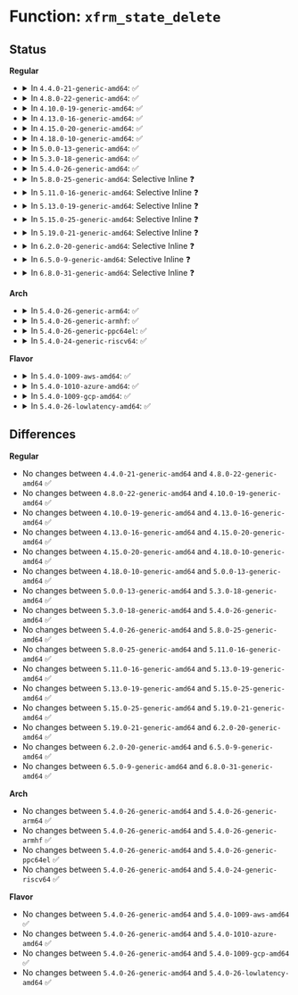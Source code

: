 # Function: <code>xfrm_state_delete</code>

## Status
<b>Regular</b>
<ul>
<li>
<details>
<summary>In <code>4.4.0-21-generic-amd64</code>: ✅</summary>

```c
int xfrm_state_delete(struct xfrm_state * x)
```

```json
{
  "name": "xfrm_state_delete",
  "collision_type": "Unique Global",
  "inline_type": "No",
  "funcs": [
    {
      "addr": 18446744071586942384,
      "name": "xfrm_state_delete",
      "external": true,
      "loc": "net/xfrm/xfrm_state.c:542",
      "file": "net/xfrm/xfrm_state.c",
      "inline": "seen, unknown",
      "caller_inline": [],
      "caller_func": [
        "net/xfrm/xfrm_state.c:xfrm_state_delete_tunnel",
        "net/xfrm/xfrm_state.c:xfrm_state_flush",
        "net/xfrm/xfrm_state.c:xfrm_state_update",
        "net/xfrm/xfrm_state.c:xfrm_state_add"
      ]
    }
  ],
  "symbols": [
    {
      "addr": 18446744071586942384,
      "name": "xfrm_state_delete",
      "section": ".text",
      "bind": "STB_GLOBAL",
      "size": 54
    }
  ]
}
```
</details>
</li>
<li>
<details>
<summary>In <code>4.8.0-22-generic-amd64</code>: ✅</summary>

```c
int xfrm_state_delete(struct xfrm_state * x)
```

```json
{
  "name": "xfrm_state_delete",
  "collision_type": "Unique Global",
  "inline_type": "No",
  "funcs": [
    {
      "addr": 18446744071587392656,
      "name": "xfrm_state_delete",
      "external": true,
      "loc": "net/xfrm/xfrm_state.c:543",
      "file": "net/xfrm/xfrm_state.c",
      "inline": "seen, unknown",
      "caller_inline": [],
      "caller_func": [
        "net/xfrm/xfrm_state.c:xfrm_state_delete_tunnel",
        "net/xfrm/xfrm_state.c:xfrm_state_update",
        "net/xfrm/xfrm_state.c:xfrm_state_add",
        "net/xfrm/xfrm_state.c:xfrm_state_flush"
      ]
    }
  ],
  "symbols": [
    {
      "addr": 18446744071587392656,
      "name": "xfrm_state_delete",
      "section": ".text",
      "bind": "STB_GLOBAL",
      "size": 54
    }
  ]
}
```
</details>
</li>
<li>
<details>
<summary>In <code>4.10.0-19-generic-amd64</code>: ✅</summary>

```c
int xfrm_state_delete(struct xfrm_state * x)
```

```json
{
  "name": "xfrm_state_delete",
  "collision_type": "Unique Global",
  "inline_type": "No",
  "funcs": [
    {
      "addr": 18446744071587595376,
      "name": "xfrm_state_delete",
      "external": true,
      "loc": "net/xfrm/xfrm_state.c:552",
      "file": "net/xfrm/xfrm_state.c",
      "inline": "seen, unknown",
      "caller_inline": [],
      "caller_func": [
        "net/xfrm/xfrm_state.c:xfrm_state_delete_tunnel",
        "net/xfrm/xfrm_state.c:xfrm_state_update",
        "net/xfrm/xfrm_state.c:xfrm_state_add",
        "net/xfrm/xfrm_state.c:xfrm_state_flush"
      ]
    }
  ],
  "symbols": [
    {
      "addr": 18446744071587595376,
      "name": "xfrm_state_delete",
      "section": ".text",
      "bind": "STB_GLOBAL",
      "size": 54
    }
  ]
}
```
</details>
</li>
<li>
<details>
<summary>In <code>4.13.0-16-generic-amd64</code>: ✅</summary>

```c
int xfrm_state_delete(struct xfrm_state * x)
```

```json
{
  "name": "xfrm_state_delete",
  "collision_type": "Unique Global",
  "inline_type": "No",
  "funcs": [
    {
      "addr": 18446744071587742464,
      "name": "xfrm_state_delete",
      "external": true,
      "loc": "net/xfrm/xfrm_state.c:627",
      "file": "net/xfrm/xfrm_state.c",
      "inline": "seen, unknown",
      "caller_inline": [],
      "caller_func": [
        "net/xfrm/xfrm_state.c:xfrm_state_delete_tunnel",
        "net/xfrm/xfrm_state.c:xfrm_state_update",
        "net/xfrm/xfrm_state.c:xfrm_state_add",
        "net/xfrm/xfrm_state.c:xfrm_dev_state_flush",
        "net/xfrm/xfrm_state.c:xfrm_state_flush"
      ]
    }
  ],
  "symbols": [
    {
      "addr": 18446744071587742464,
      "name": "xfrm_state_delete",
      "section": ".text",
      "bind": "STB_GLOBAL",
      "size": 54
    }
  ]
}
```
</details>
</li>
<li>
<details>
<summary>In <code>4.15.0-20-generic-amd64</code>: ✅</summary>

```c
int xfrm_state_delete(struct xfrm_state * x)
```

```json
{
  "name": "xfrm_state_delete",
  "collision_type": "Unique Global",
  "inline_type": "No",
  "funcs": [
    {
      "addr": 18446744071588270128,
      "name": "xfrm_state_delete",
      "external": true,
      "loc": "net/xfrm/xfrm_state.c:635",
      "file": "net/xfrm/xfrm_state.c",
      "inline": "seen, unknown",
      "caller_inline": [],
      "caller_func": [
        "net/xfrm/xfrm_state.c:xfrm_state_delete_tunnel",
        "net/xfrm/xfrm_state.c:xfrm_state_update",
        "net/xfrm/xfrm_state.c:xfrm_state_add",
        "net/xfrm/xfrm_state.c:xfrm_dev_state_flush",
        "net/xfrm/xfrm_state.c:xfrm_state_flush"
      ]
    }
  ],
  "symbols": [
    {
      "addr": 18446744071588270128,
      "name": "xfrm_state_delete",
      "section": ".text",
      "bind": "STB_GLOBAL",
      "size": 54
    }
  ]
}
```
</details>
</li>
<li>
<details>
<summary>In <code>4.18.0-10-generic-amd64</code>: ✅</summary>

```c
int xfrm_state_delete(struct xfrm_state * x)
```

```json
{
  "name": "xfrm_state_delete",
  "collision_type": "Unique Global",
  "inline_type": "No",
  "funcs": [
    {
      "addr": 18446744071588625072,
      "name": "xfrm_state_delete",
      "external": true,
      "loc": "net/xfrm/xfrm_state.c:636",
      "file": "net/xfrm/xfrm_state.c",
      "inline": "seen, unknown",
      "caller_inline": [],
      "caller_func": [
        "net/xfrm/xfrm_state.c:xfrm_state_delete_tunnel",
        "net/xfrm/xfrm_state.c:xfrm_state_update",
        "net/xfrm/xfrm_state.c:xfrm_state_add",
        "net/xfrm/xfrm_state.c:xfrm_dev_state_flush",
        "net/xfrm/xfrm_state.c:xfrm_state_flush"
      ]
    }
  ],
  "symbols": [
    {
      "addr": 18446744071588625072,
      "name": "xfrm_state_delete",
      "section": ".text",
      "bind": "STB_GLOBAL",
      "size": 54
    }
  ]
}
```
</details>
</li>
<li>
<details>
<summary>In <code>5.0.0-13-generic-amd64</code>: ✅</summary>

```c
int xfrm_state_delete(struct xfrm_state * x)
```

```json
{
  "name": "xfrm_state_delete",
  "collision_type": "Unique Global",
  "inline_type": "No",
  "funcs": [
    {
      "addr": 18446744071588832368,
      "name": "xfrm_state_delete",
      "external": true,
      "loc": "net/xfrm/xfrm_state.c:647",
      "file": "net/xfrm/xfrm_state.c",
      "inline": "seen, unknown",
      "caller_inline": [],
      "caller_func": [
        "net/xfrm/xfrm_state.c:xfrm_state_delete_tunnel",
        "net/xfrm/xfrm_state.c:xfrm_state_update",
        "net/xfrm/xfrm_state.c:xfrm_state_add",
        "net/xfrm/xfrm_state.c:xfrm_dev_state_flush",
        "net/xfrm/xfrm_state.c:xfrm_state_flush"
      ]
    }
  ],
  "symbols": [
    {
      "addr": 18446744071588832368,
      "name": "xfrm_state_delete",
      "section": ".text",
      "bind": "STB_GLOBAL",
      "size": 54
    }
  ]
}
```
</details>
</li>
<li>
<details>
<summary>In <code>5.3.0-18-generic-amd64</code>: ✅</summary>

```c
int xfrm_state_delete(struct xfrm_state * x)
```

```json
{
  "name": "xfrm_state_delete",
  "collision_type": "Unique Global",
  "inline_type": "No",
  "funcs": [
    {
      "addr": 18446744071589266064,
      "name": "xfrm_state_delete",
      "external": true,
      "loc": "net/xfrm/xfrm_state.c:685",
      "file": "net/xfrm/xfrm_state.c",
      "inline": "seen, unknown",
      "caller_inline": [],
      "caller_func": [
        "net/xfrm/xfrm_state.c:xfrm_state_delete_tunnel",
        "net/xfrm/xfrm_state.c:xfrm_state_update",
        "net/xfrm/xfrm_state.c:xfrm_state_add",
        "net/xfrm/xfrm_state.c:xfrm_dev_state_flush",
        "net/xfrm/xfrm_state.c:xfrm_state_flush"
      ]
    }
  ],
  "symbols": [
    {
      "addr": 18446744071589266064,
      "name": "xfrm_state_delete",
      "section": ".text",
      "bind": "STB_GLOBAL",
      "size": 56
    }
  ]
}
```
</details>
</li>
<li>
<details>
<summary>In <code>5.4.0-26-generic-amd64</code>: ✅</summary>

```c
int xfrm_state_delete(struct xfrm_state * x)
```

```json
{
  "name": "xfrm_state_delete",
  "collision_type": "Unique Global",
  "inline_type": "No",
  "funcs": [
    {
      "addr": 18446744071589491040,
      "name": "xfrm_state_delete",
      "external": true,
      "loc": "net/xfrm/xfrm_state.c:687",
      "file": "net/xfrm/xfrm_state.c",
      "inline": "seen, unknown",
      "caller_inline": [],
      "caller_func": [
        "net/xfrm/xfrm_state.c:xfrm_state_delete_tunnel",
        "net/xfrm/xfrm_state.c:xfrm_state_update",
        "net/xfrm/xfrm_state.c:xfrm_state_add",
        "net/xfrm/xfrm_state.c:xfrm_dev_state_flush",
        "net/xfrm/xfrm_state.c:xfrm_state_flush"
      ]
    }
  ],
  "symbols": [
    {
      "addr": 18446744071589491040,
      "name": "xfrm_state_delete",
      "section": ".text",
      "bind": "STB_GLOBAL",
      "size": 56
    }
  ]
}
```
</details>
</li>
<li>
<details>
<summary>In <code>5.8.0-25-generic-amd64</code>: Selective Inline ❓</summary>

```c
int xfrm_state_delete(struct xfrm_state * x)
```

```json
{
  "name": "xfrm_state_delete",
  "collision_type": "Unique Global",
  "inline_type": "Selective",
  "funcs": [
    {
      "addr": 18446744071590479130,
      "name": "xfrm_state_delete",
      "external": true,
      "loc": "net/xfrm/xfrm_state.c:690",
      "file": "net/xfrm/xfrm_state.c",
      "inline": "not declared, inlined",
      "caller_inline": [
        "net/xfrm/xfrm_state.c:xfrm_state_delete_tunnel",
        "net/xfrm/xfrm_state.c:xfrm_state_update",
        "net/xfrm/xfrm_state.c:xfrm_state_add",
        "net/xfrm/xfrm_state.c:xfrm_dev_state_flush",
        "net/xfrm/xfrm_state.c:xfrm_state_flush"
      ],
      "caller_func": []
    }
  ],
  "symbols": [
    {
      "addr": 18446744071590478944,
      "name": "xfrm_state_delete",
      "section": ".text",
      "bind": "STB_GLOBAL",
      "size": 56
    }
  ]
}
```
</details>
</li>
<li>
<details>
<summary>In <code>5.11.0-16-generic-amd64</code>: Selective Inline ❓</summary>

```c
int xfrm_state_delete(struct xfrm_state * x)
```

```json
{
  "name": "xfrm_state_delete",
  "collision_type": "Unique Global",
  "inline_type": "Selective",
  "funcs": [
    {
      "addr": 18446744071590539530,
      "name": "xfrm_state_delete",
      "external": true,
      "loc": "net/xfrm/xfrm_state.c:690",
      "file": "net/xfrm/xfrm_state.c",
      "inline": "not declared, inlined",
      "caller_inline": [
        "net/xfrm/xfrm_state.c:xfrm_state_delete_tunnel",
        "net/xfrm/xfrm_state.c:xfrm_state_update",
        "net/xfrm/xfrm_state.c:xfrm_state_add",
        "net/xfrm/xfrm_state.c:xfrm_dev_state_flush",
        "net/xfrm/xfrm_state.c:xfrm_state_flush"
      ],
      "caller_func": []
    }
  ],
  "symbols": [
    {
      "addr": 18446744071590538720,
      "name": "xfrm_state_delete",
      "section": ".text",
      "bind": "STB_GLOBAL",
      "size": 56
    }
  ]
}
```
</details>
</li>
<li>
<details>
<summary>In <code>5.13.0-19-generic-amd64</code>: Selective Inline ❓</summary>

```c
int xfrm_state_delete(struct xfrm_state * x)
```

```json
{
  "name": "xfrm_state_delete",
  "collision_type": "Unique Global",
  "inline_type": "Selective",
  "funcs": [
    {
      "addr": 18446744071590464810,
      "name": "xfrm_state_delete",
      "external": true,
      "loc": "net/xfrm/xfrm_state.c:689",
      "file": "net/xfrm/xfrm_state.c",
      "inline": "not declared, inlined",
      "caller_inline": [
        "net/xfrm/xfrm_state.c:xfrm_state_delete_tunnel",
        "net/xfrm/xfrm_state.c:xfrm_state_update",
        "net/xfrm/xfrm_state.c:xfrm_state_add",
        "net/xfrm/xfrm_state.c:xfrm_dev_state_flush",
        "net/xfrm/xfrm_state.c:xfrm_state_flush"
      ],
      "caller_func": []
    }
  ],
  "symbols": [
    {
      "addr": 18446744071590464000,
      "name": "xfrm_state_delete",
      "section": ".text",
      "bind": "STB_GLOBAL",
      "size": 56
    }
  ]
}
```
</details>
</li>
<li>
<details>
<summary>In <code>5.15.0-25-generic-amd64</code>: Selective Inline ❓</summary>

```c
int xfrm_state_delete(struct xfrm_state * x)
```

```json
{
  "name": "xfrm_state_delete",
  "collision_type": "Unique Global",
  "inline_type": "Selective",
  "funcs": [
    {
      "addr": 18446744071591267674,
      "name": "xfrm_state_delete",
      "external": true,
      "loc": "net/xfrm/xfrm_state.c:713",
      "file": "net/xfrm/xfrm_state.c",
      "inline": "not declared, inlined",
      "caller_inline": [
        "net/xfrm/xfrm_state.c:xfrm_state_delete_tunnel",
        "net/xfrm/xfrm_state.c:xfrm_state_update",
        "net/xfrm/xfrm_state.c:xfrm_state_add",
        "net/xfrm/xfrm_state.c:xfrm_dev_state_flush",
        "net/xfrm/xfrm_state.c:xfrm_state_flush"
      ],
      "caller_func": []
    }
  ],
  "symbols": [
    {
      "addr": 18446744071591266864,
      "name": "xfrm_state_delete",
      "section": ".text",
      "bind": "STB_GLOBAL",
      "size": 56
    }
  ]
}
```
</details>
</li>
<li>
<details>
<summary>In <code>5.19.0-21-generic-amd64</code>: Selective Inline ❓</summary>

```c
int xfrm_state_delete(struct xfrm_state * x)
```

```json
{
  "name": "xfrm_state_delete",
  "collision_type": "Unique Global",
  "inline_type": "Selective",
  "funcs": [
    {
      "addr": 18446744071592933438,
      "name": "xfrm_state_delete",
      "external": true,
      "loc": "net/xfrm/xfrm_state.c:714",
      "file": "net/xfrm/xfrm_state.c",
      "inline": "not declared, inlined",
      "caller_inline": [
        "net/xfrm/xfrm_state.c:xfrm_state_delete_tunnel",
        "net/xfrm/xfrm_state.c:xfrm_state_update",
        "net/xfrm/xfrm_state.c:xfrm_state_add",
        "net/xfrm/xfrm_state.c:xfrm_dev_state_flush",
        "net/xfrm/xfrm_state.c:xfrm_state_flush"
      ],
      "caller_func": []
    }
  ],
  "symbols": [
    {
      "addr": 18446744071592932672,
      "name": "xfrm_state_delete",
      "section": ".text",
      "bind": "STB_GLOBAL",
      "size": 58
    }
  ]
}
```
</details>
</li>
<li>
<details>
<summary>In <code>6.2.0-20-generic-amd64</code>: Selective Inline ❓</summary>

```c
int xfrm_state_delete(struct xfrm_state * x)
```

```json
{
  "name": "xfrm_state_delete",
  "collision_type": "Unique Global",
  "inline_type": "Selective",
  "funcs": [
    {
      "addr": 18446744071594815454,
      "name": "xfrm_state_delete",
      "external": true,
      "loc": "net/xfrm/xfrm_state.c:737",
      "file": "net/xfrm/xfrm_state.c",
      "inline": "not declared, inlined",
      "caller_inline": [
        "net/xfrm/xfrm_state.c:xfrm_state_delete_tunnel",
        "net/xfrm/xfrm_state.c:xfrm_state_update",
        "net/xfrm/xfrm_state.c:xfrm_state_add",
        "net/xfrm/xfrm_state.c:xfrm_dev_state_flush",
        "net/xfrm/xfrm_state.c:xfrm_state_flush"
      ],
      "caller_func": []
    }
  ],
  "symbols": [
    {
      "addr": 18446744071594814656,
      "name": "xfrm_state_delete",
      "section": ".text",
      "bind": "STB_GLOBAL",
      "size": 58
    }
  ]
}
```
</details>
</li>
<li>
<details>
<summary>In <code>6.5.0-9-generic-amd64</code>: Selective Inline ❓</summary>

```c
int xfrm_state_delete(struct xfrm_state * x)
```

```json
{
  "name": "xfrm_state_delete",
  "collision_type": "Unique Global",
  "inline_type": "Selective",
  "funcs": [
    {
      "addr": 18446744071595207166,
      "name": "xfrm_state_delete",
      "external": true,
      "loc": "net/xfrm/xfrm_state.c:737",
      "file": "net/xfrm/xfrm_state.c",
      "inline": "not declared, inlined",
      "caller_inline": [
        "net/xfrm/xfrm_state.c:xfrm_state_delete_tunnel",
        "net/xfrm/xfrm_state.c:xfrm_state_update",
        "net/xfrm/xfrm_state.c:xfrm_state_add",
        "net/xfrm/xfrm_state.c:xfrm_dev_state_flush",
        "net/xfrm/xfrm_state.c:xfrm_state_flush"
      ],
      "caller_func": []
    }
  ],
  "symbols": [
    {
      "addr": 18446744071595206368,
      "name": "xfrm_state_delete",
      "section": ".text",
      "bind": "STB_GLOBAL",
      "size": 58
    }
  ]
}
```
</details>
</li>
<li>
<details>
<summary>In <code>6.8.0-31-generic-amd64</code>: Selective Inline ❓</summary>

```c
int xfrm_state_delete(struct xfrm_state * x)
```

```json
{
  "name": "xfrm_state_delete",
  "collision_type": "Unique Global",
  "inline_type": "Selective",
  "funcs": [
    {
      "addr": 18446744071596047710,
      "name": "xfrm_state_delete",
      "external": true,
      "loc": "net/xfrm/xfrm_state.c:737",
      "file": "net/xfrm/xfrm_state.c",
      "inline": "not declared, inlined",
      "caller_inline": [
        "net/xfrm/xfrm_state.c:xfrm_state_delete_tunnel",
        "net/xfrm/xfrm_state.c:xfrm_state_update",
        "net/xfrm/xfrm_state.c:xfrm_state_add",
        "net/xfrm/xfrm_state.c:xfrm_dev_state_flush",
        "net/xfrm/xfrm_state.c:xfrm_state_flush"
      ],
      "caller_func": []
    }
  ],
  "symbols": [
    {
      "addr": 18446744071596046912,
      "name": "xfrm_state_delete",
      "section": ".text",
      "bind": "STB_GLOBAL",
      "size": 58
    }
  ]
}
```
</details>
</li>
</ul>
<b>Arch</b>
<ul>
<li>
<details>
<summary>In <code>5.4.0-26-generic-arm64</code>: ✅</summary>

```c
int xfrm_state_delete(struct xfrm_state * x)
```

```json
{
  "name": "xfrm_state_delete",
  "collision_type": "Unique Global",
  "inline_type": "No",
  "funcs": [
    {
      "addr": 18446603336503156912,
      "name": "xfrm_state_delete",
      "external": true,
      "loc": "net/xfrm/xfrm_state.c:687",
      "file": "net/xfrm/xfrm_state.c",
      "inline": "seen, unknown",
      "caller_inline": [],
      "caller_func": [
        "net/xfrm/xfrm_state.c:xfrm_state_delete_tunnel",
        "net/xfrm/xfrm_state.c:xfrm_state_update",
        "net/xfrm/xfrm_state.c:xfrm_state_add",
        "net/xfrm/xfrm_state.c:xfrm_dev_state_flush",
        "net/xfrm/xfrm_state.c:xfrm_state_flush"
      ]
    }
  ],
  "symbols": [
    {
      "addr": 18446603336503156912,
      "name": "xfrm_state_delete",
      "section": ".text",
      "bind": "STB_GLOBAL",
      "size": 180
    }
  ]
}
```
</details>
</li>
<li>
<details>
<summary>In <code>5.4.0-26-generic-armhf</code>: ✅</summary>

```c
int xfrm_state_delete(struct xfrm_state * x)
```

```json
{
  "name": "xfrm_state_delete",
  "collision_type": "Unique Global",
  "inline_type": "No",
  "funcs": [
    {
      "addr": 3235827616,
      "name": "xfrm_state_delete",
      "external": true,
      "loc": "net/xfrm/xfrm_state.c:687",
      "file": "net/xfrm/xfrm_state.c",
      "inline": "seen, unknown",
      "caller_inline": [],
      "caller_func": [
        "net/xfrm/xfrm_state.c:xfrm_state_delete_tunnel",
        "net/xfrm/xfrm_state.c:xfrm_state_update",
        "net/xfrm/xfrm_state.c:xfrm_state_add",
        "net/xfrm/xfrm_state.c:xfrm_state_add",
        "net/xfrm/xfrm_state.c:xfrm_dev_state_flush",
        "net/xfrm/xfrm_state.c:xfrm_state_flush"
      ]
    }
  ],
  "symbols": [
    {
      "addr": 3235827616,
      "name": "xfrm_state_delete",
      "section": ".text",
      "bind": "STB_GLOBAL",
      "size": 64
    }
  ]
}
```
</details>
</li>
<li>
<details>
<summary>In <code>5.4.0-26-generic-ppc64el</code>: ✅</summary>

```c
int xfrm_state_delete(struct xfrm_state * x)
```

```json
{
  "name": "xfrm_state_delete",
  "collision_type": "Unique Global",
  "inline_type": "No",
  "funcs": [
    {
      "addr": 13835058055296874672,
      "name": "xfrm_state_delete",
      "external": true,
      "loc": "net/xfrm/xfrm_state.c:687",
      "file": "net/xfrm/xfrm_state.c",
      "inline": "seen, unknown",
      "caller_inline": [],
      "caller_func": [
        "net/xfrm/xfrm_state.c:xfrm_state_delete_tunnel",
        "net/xfrm/xfrm_state.c:xfrm_state_update",
        "net/xfrm/xfrm_state.c:xfrm_state_add",
        "net/xfrm/xfrm_state.c:xfrm_dev_state_flush",
        "net/xfrm/xfrm_state.c:xfrm_state_flush"
      ]
    }
  ],
  "symbols": [
    {
      "addr": 13835058055296874672,
      "name": "xfrm_state_delete",
      "section": ".text",
      "bind": "STB_GLOBAL",
      "size": 108
    }
  ]
}
```
</details>
</li>
<li>
<details>
<summary>In <code>5.4.0-24-generic-riscv64</code>: ✅</summary>

```c
int xfrm_state_delete(struct xfrm_state * x)
```

```json
{
  "name": "xfrm_state_delete",
  "collision_type": "Unique Global",
  "inline_type": "No",
  "funcs": [
    {
      "addr": 18446743936279191366,
      "name": "xfrm_state_delete",
      "external": true,
      "loc": "net/xfrm/xfrm_state.c:687",
      "file": "net/xfrm/xfrm_state.c",
      "inline": "seen, unknown",
      "caller_inline": [],
      "caller_func": [
        "net/xfrm/xfrm_state.c:xfrm_state_delete_tunnel",
        "net/xfrm/xfrm_state.c:xfrm_state_update",
        "net/xfrm/xfrm_state.c:xfrm_state_add",
        "net/xfrm/xfrm_state.c:xfrm_dev_state_flush",
        "net/xfrm/xfrm_state.c:xfrm_state_flush"
      ]
    }
  ],
  "symbols": [
    {
      "addr": 18446743936279191366,
      "name": "xfrm_state_delete",
      "section": ".text",
      "bind": "STB_GLOBAL",
      "size": 74
    }
  ]
}
```
</details>
</li>
</ul>
<b>Flavor</b>
<ul>
<li>
<details>
<summary>In <code>5.4.0-1009-aws-amd64</code>: ✅</summary>

```c
int xfrm_state_delete(struct xfrm_state * x)
```

```json
{
  "name": "xfrm_state_delete",
  "collision_type": "Unique Global",
  "inline_type": "No",
  "funcs": [
    {
      "addr": 18446744071589095408,
      "name": "xfrm_state_delete",
      "external": true,
      "loc": "net/xfrm/xfrm_state.c:687",
      "file": "net/xfrm/xfrm_state.c",
      "inline": "seen, unknown",
      "caller_inline": [],
      "caller_func": [
        "net/xfrm/xfrm_state.c:xfrm_state_delete_tunnel",
        "net/xfrm/xfrm_state.c:xfrm_state_update",
        "net/xfrm/xfrm_state.c:xfrm_state_add",
        "net/xfrm/xfrm_state.c:xfrm_dev_state_flush",
        "net/xfrm/xfrm_state.c:xfrm_state_flush"
      ]
    }
  ],
  "symbols": [
    {
      "addr": 18446744071589095408,
      "name": "xfrm_state_delete",
      "section": ".text",
      "bind": "STB_GLOBAL",
      "size": 56
    }
  ]
}
```
</details>
</li>
<li>
<details>
<summary>In <code>5.4.0-1010-azure-amd64</code>: ✅</summary>

```c
int xfrm_state_delete(struct xfrm_state * x)
```

```json
{
  "name": "xfrm_state_delete",
  "collision_type": "Unique Global",
  "inline_type": "No",
  "funcs": [
    {
      "addr": 18446744071588820448,
      "name": "xfrm_state_delete",
      "external": true,
      "loc": "net/xfrm/xfrm_state.c:687",
      "file": "net/xfrm/xfrm_state.c",
      "inline": "seen, unknown",
      "caller_inline": [],
      "caller_func": [
        "net/xfrm/xfrm_state.c:xfrm_state_delete_tunnel",
        "net/xfrm/xfrm_state.c:xfrm_state_update",
        "net/xfrm/xfrm_state.c:xfrm_state_add",
        "net/xfrm/xfrm_state.c:xfrm_dev_state_flush",
        "net/xfrm/xfrm_state.c:xfrm_state_flush"
      ]
    }
  ],
  "symbols": [
    {
      "addr": 18446744071588820448,
      "name": "xfrm_state_delete",
      "section": ".text",
      "bind": "STB_GLOBAL",
      "size": 56
    }
  ]
}
```
</details>
</li>
<li>
<details>
<summary>In <code>5.4.0-1009-gcp-amd64</code>: ✅</summary>

```c
int xfrm_state_delete(struct xfrm_state * x)
```

```json
{
  "name": "xfrm_state_delete",
  "collision_type": "Unique Global",
  "inline_type": "No",
  "funcs": [
    {
      "addr": 18446744071589532272,
      "name": "xfrm_state_delete",
      "external": true,
      "loc": "net/xfrm/xfrm_state.c:687",
      "file": "net/xfrm/xfrm_state.c",
      "inline": "seen, unknown",
      "caller_inline": [],
      "caller_func": [
        "net/xfrm/xfrm_state.c:xfrm_state_delete_tunnel",
        "net/xfrm/xfrm_state.c:xfrm_state_update",
        "net/xfrm/xfrm_state.c:xfrm_state_add",
        "net/xfrm/xfrm_state.c:xfrm_dev_state_flush",
        "net/xfrm/xfrm_state.c:xfrm_state_flush"
      ]
    }
  ],
  "symbols": [
    {
      "addr": 18446744071589532272,
      "name": "xfrm_state_delete",
      "section": ".text",
      "bind": "STB_GLOBAL",
      "size": 56
    }
  ]
}
```
</details>
</li>
<li>
<details>
<summary>In <code>5.4.0-26-lowlatency-amd64</code>: ✅</summary>

```c
int xfrm_state_delete(struct xfrm_state * x)
```

```json
{
  "name": "xfrm_state_delete",
  "collision_type": "Unique Global",
  "inline_type": "No",
  "funcs": [
    {
      "addr": 18446744071589579632,
      "name": "xfrm_state_delete",
      "external": true,
      "loc": "net/xfrm/xfrm_state.c:687",
      "file": "net/xfrm/xfrm_state.c",
      "inline": "seen, unknown",
      "caller_inline": [],
      "caller_func": [
        "net/xfrm/xfrm_state.c:xfrm_state_delete_tunnel",
        "net/xfrm/xfrm_state.c:xfrm_state_update",
        "net/xfrm/xfrm_state.c:xfrm_state_add",
        "net/xfrm/xfrm_state.c:xfrm_dev_state_flush",
        "net/xfrm/xfrm_state.c:xfrm_state_flush"
      ]
    }
  ],
  "symbols": [
    {
      "addr": 18446744071589579632,
      "name": "xfrm_state_delete",
      "section": ".text",
      "bind": "STB_GLOBAL",
      "size": 56
    }
  ]
}
```
</details>
</li>
</ul>

## Differences
<b>Regular</b>
<ul>
<li>
No changes between <code>4.4.0-21-generic-amd64</code> and <code>4.8.0-22-generic-amd64</code> ✅
</li>
<li>
No changes between <code>4.8.0-22-generic-amd64</code> and <code>4.10.0-19-generic-amd64</code> ✅
</li>
<li>
No changes between <code>4.10.0-19-generic-amd64</code> and <code>4.13.0-16-generic-amd64</code> ✅
</li>
<li>
No changes between <code>4.13.0-16-generic-amd64</code> and <code>4.15.0-20-generic-amd64</code> ✅
</li>
<li>
No changes between <code>4.15.0-20-generic-amd64</code> and <code>4.18.0-10-generic-amd64</code> ✅
</li>
<li>
No changes between <code>4.18.0-10-generic-amd64</code> and <code>5.0.0-13-generic-amd64</code> ✅
</li>
<li>
No changes between <code>5.0.0-13-generic-amd64</code> and <code>5.3.0-18-generic-amd64</code> ✅
</li>
<li>
No changes between <code>5.3.0-18-generic-amd64</code> and <code>5.4.0-26-generic-amd64</code> ✅
</li>
<li>
No changes between <code>5.4.0-26-generic-amd64</code> and <code>5.8.0-25-generic-amd64</code> ✅
</li>
<li>
No changes between <code>5.8.0-25-generic-amd64</code> and <code>5.11.0-16-generic-amd64</code> ✅
</li>
<li>
No changes between <code>5.11.0-16-generic-amd64</code> and <code>5.13.0-19-generic-amd64</code> ✅
</li>
<li>
No changes between <code>5.13.0-19-generic-amd64</code> and <code>5.15.0-25-generic-amd64</code> ✅
</li>
<li>
No changes between <code>5.15.0-25-generic-amd64</code> and <code>5.19.0-21-generic-amd64</code> ✅
</li>
<li>
No changes between <code>5.19.0-21-generic-amd64</code> and <code>6.2.0-20-generic-amd64</code> ✅
</li>
<li>
No changes between <code>6.2.0-20-generic-amd64</code> and <code>6.5.0-9-generic-amd64</code> ✅
</li>
<li>
No changes between <code>6.5.0-9-generic-amd64</code> and <code>6.8.0-31-generic-amd64</code> ✅
</li>
</ul>
<b>Arch</b>
<ul>
<li>
No changes between <code>5.4.0-26-generic-amd64</code> and <code>5.4.0-26-generic-arm64</code> ✅
</li>
<li>
No changes between <code>5.4.0-26-generic-amd64</code> and <code>5.4.0-26-generic-armhf</code> ✅
</li>
<li>
No changes between <code>5.4.0-26-generic-amd64</code> and <code>5.4.0-26-generic-ppc64el</code> ✅
</li>
<li>
No changes between <code>5.4.0-26-generic-amd64</code> and <code>5.4.0-24-generic-riscv64</code> ✅
</li>
</ul>
<b>Flavor</b>
<ul>
<li>
No changes between <code>5.4.0-26-generic-amd64</code> and <code>5.4.0-1009-aws-amd64</code> ✅
</li>
<li>
No changes between <code>5.4.0-26-generic-amd64</code> and <code>5.4.0-1010-azure-amd64</code> ✅
</li>
<li>
No changes between <code>5.4.0-26-generic-amd64</code> and <code>5.4.0-1009-gcp-amd64</code> ✅
</li>
<li>
No changes between <code>5.4.0-26-generic-amd64</code> and <code>5.4.0-26-lowlatency-amd64</code> ✅
</li>
</ul>
